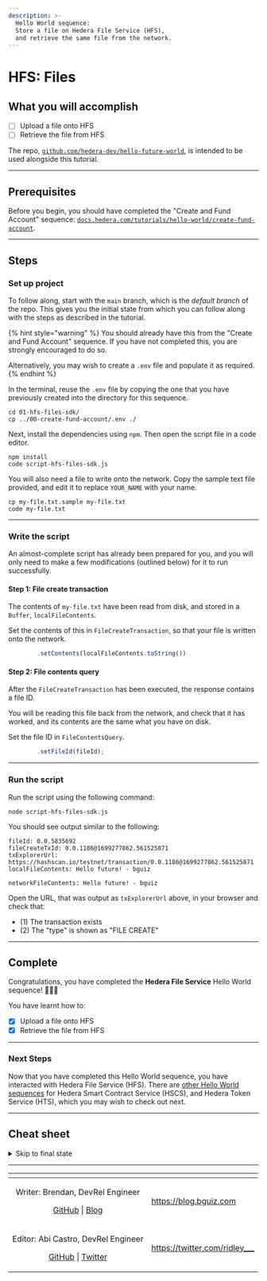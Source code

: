 ```yaml
---
description: >-
  Hello World sequence:
  Store a file on Hedera File Service (HFS),
  and retrieve the same file from the network.
---
```


# HFS: Files

## What you will accomplish

- [ ] Upload a file onto HFS
- [ ] Retrieve the file from HFS

The repo, [`github.com/hedera-dev/hello-future-world`](https://github.com/hedera-dev/hello-future-world/),
is intended to be used alongside this tutorial.

***

## Prerequisites

Before you begin, you should have completed the "Create and Fund Account" sequence:
[`docs.hedera.com/tutorials/hello-world/create-fund-account`](https://docs.hedera.com/tutorials/hello-world/create-fund-account/).

***

## Steps

### Set up project

To follow along, start with the `main` branch,
which is the *default branch* of the repo.
This gives you the initial state from which you can follow along
with the steps as described in the tutorial.

{% hint style="warning" %}
You should already have this from the "Create and Fund Account" sequence.
If you have not completed this, you are strongly encouraged to do so.

Alternatively, you may wish to create a `.env` file
and populate it as required.
{% endhint %}

In the terminal, reuse the `.env` file by copying
the one that you have previously created into the directory for this sequence.

```shell
cd 01-hfs-files-sdk/
cp ../00-create-fund-account/.env ./
```

Next, install the dependencies using `npm`.
Then open the script file in a code editor.

```shell
npm install
code script-hfs-files-sdk.js
```

You will also need a file to write onto the network.
Copy the sample text file provided,
and edit it to replace `YOUR_NAME` with your name.

```shell
cp my-file.txt.sample my-file.txt
code my-file.txt
```

***

### Write the script

An almost-complete script has already been prepared for you,
and you will only need to make a few modifications (outlined below)
for it to run successfully.

#### Step 1: File create transaction

The contents of `my-file.txt` have been read from disk,
and stored in a `Buffer`, `localFileContents`.

Set the contents of this in `FileCreateTransaction`,
so that your file is written onto the network.

```js
        .setContents(localFileContents.toString())
```

#### Step 2: File contents query

After the `FileCreateTransaction` has been executed,
the response contains a file ID.

You will be reading this file back from the network,
and check that it has worked,
and its contents are the same what you have on disk.

Set the file ID in `FileContentsQuery`.

```js
        .setFileId(fileId);
```

***

### Run the script

Run the script using the following command:

```shell
node script-hfs-files-sdk.js
```

You should see output similar to the following:

```text
fileId: 0.0.5835692
fileCreateTxId: 0.0.1186@1699277862.561525871
txExplorerUrl: https://hashscan.io/testnet/transaction/0.0.1186@1699277862.561525871
localFileContents: Hello future! - bguiz

networkFileContents: Hello future! - bguiz

```

Open the URL, that was output as `txExplorerUrl` above,
in your browser and check that:

- (1) The transaction exists
- (2) The "type" is shown as "FILE CREATE"

***

## Complete

Congratulations, you have completed the **Hedera File Service** Hello World sequence! 🎉🎉🎉

You have learnt how to:

- [x] Upload a file onto HFS
- [x] Retrieve the file from HFS

***

### Next Steps

Now that you have completed this Hello World sequence,
you have interacted with Hedera File Service (HFS).
There are [other Hello World sequences](/tutorials/hello-world/)
for Hedera Smart Contract Service (HSCS),
and Hedera Token Service (HTS),
which you may wish to check out next.

***

## Cheat sheet

<details>

<summary>Skip to final state</summary>

To skip ahead to the final state, use the `completed` branch.
This gives you the final state with which you can compare
your implementation to the completed steps of the tutorial.

```shell
git fetch origin completed:completed
git checkout completed
```

To see the full set of differences between
the initial and final states of the repo,
you can use `diff`.

```shell
cd 01-hfs-files-sdk/
git diff main..completed -- ./
```

Alternatively, you may view the `diff` rendered on Github:
[`hedera-dev/hello-future-world/compare/main..completed`](https://github.com/hedera-dev/hello-future-world/compare/main..completed)
(This will show the `diff` for *all* sequences.)

{% hint style="info" %}
Note that the branch names are delimited by `..`, and not by `...`,
as the latter finds the `diff` with the latest common ancestor commit,
which *is not* what we want in this case.
{% endhint %}

</details>

***

<table data-card-size="large" data-view="cards">
<thead><tr><th align="center"></th><th data-hidden data-card-target data-type="content-ref"></th></tr></thead>
<tbody>
<tr><td align="center"><p>Writer: Brendan, DevRel Engineer</p><p><a href="https://github.com/bguiz">GitHub</a> | <a href="https://blog.bguiz.com">Blog</a></p></td><td><a href="https://blog.bguiz.com">https://blog.bguiz.com</a></td></tr>
<tr><td align="center"><p>Editor: Abi Castro, DevRel Engineer</p><p><a href="https://github.com/a-ridley">GitHub</a> | <a href="https://twitter.com/ridley___">Twitter</a></p></td><td><a href="https://twitter.com/ridley___">https://twitter.com/ridley___</a></td></tr>
</tbody>
</table>
